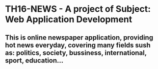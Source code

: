 # TH16-NEWS - A project of Subject: Web Application Development 

## This is online newspaper application, providing hot news everyday, covering many fields sush as: politics, society, bussiness, international, sport, education...
